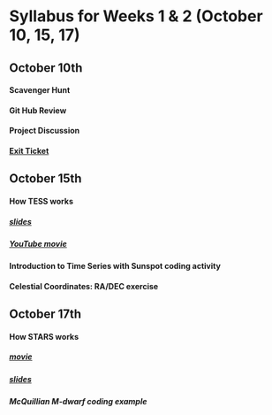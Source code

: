 # Syllabus for Weeks 1 & 2 (October 10, 15, 17)

## October 10th
#### Scavenger Hunt
#### Git Hub Review
#### Project Discussion
#### [Exit Ticket](https://docs.google.com/forms/d/e/1FAIpQLSfftMKYctEGVfuiOdgorBKmERJeUBgbRL4rlHf1-kWgpKU_Tg/viewform?usp=sf_link)


## October 15th
#### How TESS works 
##### [slides](https://docs.google.com/presentation/d/1_FyTfhh-Cbj-Npp1DSE4C467SEYu2rU84egVBrDI8fo/edit?usp=sharing)
##### [YouTube movie](https://www.youtube.com/watch?v=k_wmsk2OyuY)
#### Introduction to Time Series with Sunspot coding activity
#### Celestial Coordinates: RA/DEC exercise

## October 17th
#### How STARS works
##### [movie](https://www.youtube.com/watch?v=GoW8Tf7hTGA) 
##### [slides](https://docs.google.com/presentation/d/1dpfgXGEOcCEc6LUgN1gKsb9JnDk4iQnxQQxL-_5LELk/edit?usp=sharing) 
##### McQuillian M-dwarf coding example
